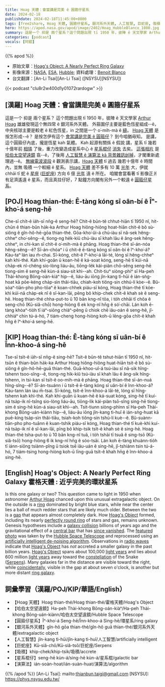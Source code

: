 ```yaml
---
title: Hoag 天體：會當講是完美 ê 圓箍仔星系
date: 2024-02-18
publishdate: 2024-02-18T11:45:00+0800
tags: [free2share, Hoag 天體, 圓箍仔星系, 銀河系外天體, 人工智慧, 巨蛇座, 吸積, 哈伯太空望遠鏡, 星系棍仔, 演算法]
hero: https://apod.nasa.gov/apod/image/2402/Hoag_HubbleBlanco_1080.jpg
summary: 這是一个 抑是 兩个星系？這个問題出現 tī 1950 年，彼陣 ê 天文學家 Arthur Hoag 雄雄發現這个無四常 ê 銀河系外天體。
categories: [podcast]
vocals: [阿錕]
---
```


{{% apod %}}

- 原始文章：[Hoag's Object: A Nearly Perfect Ring Galaxy](https://apod.nasa.gov/apod/ap240218.html)
- 影像來源：[NASA](https://www.nasa.gov/), [ESA](http://www.esa.int/), [Hubble](https://www.nasa.gov/mission_pages/hubble/main/index.html); 資料處理：[Benoit Blanco](https://www.astrobin.com/users/Ben_Allen/)
- 台文翻譯：[An-Li Tsai][An-Li Tsai] ([NSYSU][NSYSU])

{{< podcast "clu8r2w400d1y01072rardogw" >}}

## [漢羅] Hoag 天體：會當講是完美 ê 圓箍仔星系
這是一个 抑是 兩个星系？
這个問題出現 tī 1950 年，彼陣 ê 天文學家 [Arthur Hoag][Arthur Hoag] 雄雄發現這个無四常 ê 銀河系外天體。
外箍圍仔主要是藍色恆星組成--ê，中央核球主要是較老 ê 紅色恆星，in 之間是一个 o͘-mih-mà ê [縫][gap]。
[Hoag 天體][Hoag's Object 1] 是 按怎形成--ê？
是按怎伊有這个 [會當講是完美 ê 圓箍仔][perfectly round ring]？
到今咱猶毋知。
是講，這个圓箍仔內底，攏是恆星 kah 氣體。
Kah 起源有關係 ê 假說 講，星系 tī 幾若十億年前 [相挵][galaxy collision] 了後，重力改變造成星系中心 ê [星系棍仔][central bar] [消失][since vanished] 去矣。
[這張相片][featured photo] 是 [哈伯太空望遠鏡][Hubble Space Telescope] 翕--ê，了後用 [人工智慧 ê 演算法 kā 背景雜訊刣掉][artificially intelligent de-noising algorithm]，才閣重新處理過--ê。
[無線電波波段][radio waves] ê 觀測表示講，[Hoag 天體][Hoag's Object 2] tī 過去 幾若十億年 ê 時間內，並無 吸積 一个較細 ê 星系。
[Hoag 天體][Hoag's Object 3]  差不多有 10 萬 [光年][light years 1] 大，伊就 chhāi tī 蛇 ê [星座][constellation] ([巨蛇座][Serpens]) 方向 6 億 [光年][light years 2] 遠 ê 所在。
咱閣會當看著 tī 影像正爿有足濟遙遠 ê 星系，而且真拄仔好，7 點鐘方向閣有另外一个較遠 ê [圓箍仔星系][ring galaxy]。

## [POJ] Hoag thian-thé: Ē-tàng kóng sī oân-bí ê Îⁿ-kho͘-á seng-hē
Che-sī chi̍t-ê ia̍h-sī nn̄g-ê seng-hē?
Chit-ê būn-tê chhut-hiān tī 1950 nî, hit-chūn ê thian-bûn ha̍k-ka Arthur Hoag hiông-hiông hoat-hiān chit-ê bô sù-siông ê gîn-hô-hē-gōa thian-thé.
Gōa-kho͘-ûi-á chú-iàu sī nâ-sek hêng-chheⁿ cho͘-sêng--ê, tiong-ng he̍k-kiû chú-iàu sī khah lāu ê âng-sek hêng-chheⁿ, in chi-kan sī chi̍t-ê o͘-mih-mà ê phāng.
Hoag thian-thé sī-án-nóa hêng-sêng--ê?
Sī-án-chóaⁿ i ū chit-ê ē-tàng kóng sī oân-bí ê îⁿ-kho͘-á?
Kàu-taⁿ lán iau m̄-chai.
Sī-kóng, chit-ê îⁿ-kho͘-á lāi-té, lóng sī hêng-chheⁿ kah khì-thé.
Kah khí-goân ū koan-hē ê ká-soat kóng, seng-hē tī kúi-nā cha̍p-ek nî-chêng sio-lòng liáu-āu, tiōng-le̍k kái-piàn chō-sêng seng-hē tiong-sim ê seng-hē kùn-á siau-sit khì--ah.
Chit-tiuⁿ siòng-phìⁿ sī Ha-peh Thài-khong Bōng-oán-kiàⁿ hip--ê, liáu-āu iōng jîn-kang tì-hūi ê ián-sǹg-hoat kā pōe-kéng cha̍p-sìn thâi-tiāu, chiah-koh tiông-sin chhú-lí kòe--ê.
Bû-sòaⁿ-tiān-pho pho-tōaⁿ ê koan-chhek piáu-sī kóng, Hoag thian-thé tī kòe-khì kúi-nā cha̍p-ek nî ê sî-kan-lāi, pēng bô khip-chek chi̍t-ê khah sè ê seng-hē.
Hoag thian-thé chha-put-to ū 10 bān kng-nî tōa, i to̍h chhāi tī chôa ê seng-chō (Kū-siâ-chō) hong-hiòng 6 ek kng-nî hn̄g ê só͘-chāi.
Lán koh ē-tàng khòaⁿ-tio̍h tī iáⁿ-siōng chiàⁿ-pêng ū chiok chē iâu-oán ê seng-hē, jî-chhiáⁿ chin tú-á-hó, 7 tiám-cheng hong-hiòng koh-ū lēng-gōa chi̍t-ê khah hn̄g ê îⁿ-kho͘-á seng-hē.

## [KIP] Hoag thian-thé: Ē-tàng kóng sī uân-bí ê Înn-khoo-á sing-hē
Tse-sī tsi̍t-ê ia̍h-sī nn̄g-ê sing-hē?
Tsit-ê būn-tê tshut-hiān tī 1950 nî, hit-tsūn ê thian-bûn ha̍k-ka Arthur Hoag hiông-hiông huat-hiān tsit-ê bô sù-siông ê gîn-hô-hē-guā thian-thé.
Guā-khoo-uî-á tsú-iàu sī nâ-sik hîng-tshenn tsoo-sîng--ê, tiong-ng hi̍k-kiû tsú-iàu sī khah lāu ê âng-sik hîng-tshenn, in tsi-kan sī tsi̍t-ê oo-mih-mà ê phāng.
Hoag thian-thé sī-án-nuá hîng-sîng--ê?
Sī-án-tsuánn i ū tsit-ê ē-tàng kóng sī uân-bí ê înn-khoo-á?
Kàu-tann lán iau m̄-tsai.
Sī-kóng, tsit-ê înn-khoo-á lāi-té, lóng sī hîng-tshenn kah khì-thé.
Kah khí-guân ū kuan-hē ê ká-suat kóng, sing-hē tī kuí-nā tsa̍p-ik nî-tsîng sio-lòng liáu-āu, tiōng-li̍k kái-piàn tsō-sîng sing-hē tiong-sim ê sing-hē kùn-á siau-sit khì--ah.
Tsit-tiunn siòng-phìnn sī Ha-peh Thài-khong Bōng-uán-kiànn hip--ê, liáu-āu iōng jîn-kang tì-huī ê ián-sǹg-huat kā puē-kíng tsa̍p-sìn thâi-tiāu, tsiah-koh tiông-sin tshú-lí kuè--ê.
Bû-suànn-tiān-pho pho-tuānn ê kuan-tshik piáu-sī kóng, Hoag thian-thé tī kuè-khì kuí-nā tsa̍p-ik nî ê sî-kan-lāi, pīng bô khip-tsik tsi̍t-ê khah sè ê sing-hē.
Hoag thian-thé tsha-put-to ū 10 bān kng-nî tuā, i to̍h tshāi tī tsuâ ê sing-tsō (Kū-siâ-tsō) hong-hiòng 6 ik kng-nî hn̄g ê sóo-tsāi.
Lán koh ē-tàng khuànn-tio̍h tī iánn-siōng tsiànn-pîng ū tsiok tsē iâu-uán ê sing-hē, jî-tshiánn tsin tú-á-hó, 7 tiám-tsing hong-hiòng koh-ū līng-guā tsi̍t-ê khah hn̄g ê înn-khoo-á sing-hē.

## [English] Hoag's Object: A Nearly Perfect Ring Galaxy  霍格天體 : 近乎完美的環狀星系 
Is this one galaxy or two?
This question came to light in 1950 when astronomer [Arthur Hoag][Arthur Hoag] chanced upon this unusual extragalactic object.
On the outside is a [ring][ring] dominated by bright blue stars, while near the center lies a ball of much redder stars that are likely much older.
Between the two is a [gap][gap] that appears almost completely dark.
How [Hoag's Object][Hoag's Object 1] formed, including its nearly [perfectly round ring][perfectly round ring] of stars and gas, remains unknown.
Genesis hypotheses include a [galaxy collision][galaxy collision] billions of years ago and the gravitational effect of a [central bar][central bar] that has [since vanished][since vanished].
The [featured photo][featured photo] was taken by the [Hubble Space Telescope][Hubble Space Telescope] and reprocessed using an [artificially intelligent de-noising algorithm][artificially intelligent de-noising algorithm].
Observations in [radio waves][radio waves] indicate that [Hoag's Object][Hoag's Object 2] has _not_ accreted a smaller galaxy in the past billion years.
[Hoag's Object][Hoag's Object 3] spans about 100,000 [light years][light years 1] and lies about 600 million [light years][light years 2] away toward the [constellation][constellation] of the Snake ([Serpens][Serpens]).
Many galaxies far in the distance are visible toward the right, while [coincidentally][coincidentally], visible in the gap at about seven o'clock, is another but more distant [ring galaxy][ring galaxy].

## 詞彙學習（漢羅/POJ/KIP/華語/English）
- 【Hoag 天體】Hoag thian-thé/Hoag thian-thé/霍格天體/Hoag's Object
- 【哈伯太空望遠鏡】Ha-peh Thài-khong Bōng-oán-kiàⁿ/Ha-peh Thài-khong Bōng-uán-kiànn/哈伯太空望遠鏡/Hubble Space Telescope
- 【圓箍仔星系】Îⁿ-kho͘-á Seng-hē/Înn-khoo-á Sing-hē/環星系/ring galaxy
- 【銀河系外天體】gîn-hô gōa thian-thé/gîn-hô guā thian-thé/銀河系外天體/extragalactic object
- 【人工智慧】jîn-kang tì-hūi/jîn-kang tì-huī/人工智慧/artificially intelligent
- 【巨蛇座】Kū-siâ-chō/Kū-siâ-tsō/巨蛇座/Serpens
- 【吸積】khip-chek/khip-tsik/吸積/accrete
- 【星系棍仔】seng-hē kùn-á/sing-hē kùn-á/星系棍/galactic bar
- 【演算法】ián-soàn-hoat/ián-suàn-huat/演算法/algorithm

{{% /apod %}}
[An-Li Tsai]: mailto:thianbun.taigi@gmail.com
[NSYSU]: https://phys.nsysu.edu.tw/

[copyright]: https://apod.nasa.gov/apod/fap/lib/about_apod.html#srapply
[License]: https://creativecommons.org/licenses/by/3.0/

[Arthur Hoag]:https://en.wikipedia.org/wiki/Arthur_Allen_Hoag
[ring]:https://apod.nasa.gov/apod/ap051022.html
[gap]:https://apod.nasa.gov/apod/ap040702.html
[Hoag's Object 1]:https://ui.adsabs.harvard.edu/abs/1990ApJ...348..448W/abstract
[perfectly round ring]:https://youtu.be/LvpCX89lHvU
[galaxy collision]:https://nedwww.ipac.caltech.edu/level5/Struck/frames.html
[central bar]:https://apod.nasa.gov/apod/ap080622.html
[since vanished]:https://ui.adsabs.harvard.edu/abs/2010CeMDA.108...23F/
[featured photo]:https://www.astrobin.com/skeebg/D/?nc=user
[Hubble Space Telescope]:https://apod.nasa.gov/apod/ap010806.html
[artificially intelligent de-noising algorithm]:https://en.wikipedia.org/wiki/Deep_Image_Prior
[radio waves]:https://science.nasa.gov/ems/05_radiowaves
[Hoag's Object 2]:https://ui.adsabs.harvard.edu/abs/2013MNRAS.435..475B/
[Hoag's Object 3]:https://en.wikipedia.org/wiki/Hoag%27s_Object
[light years 1]:https://chandra.harvard.edu/photo/cosmic_distance.html
[light years 2]:https://starchild.gsfc.nasa.gov/docs/StarChild/questions/question19.html
[constellation]:https://spaceplace.nasa.gov/constellations/
[Serpens]:https://en.wikipedia.org/wiki/Serpens_(constellation)
[coincidentally]:https://i.huffpost.com/gadgets/slideshows/252026/slide_252026_1551499_free.jpg
[ring galaxy]:https://apod.nasa.gov/apod/ap150419.html
